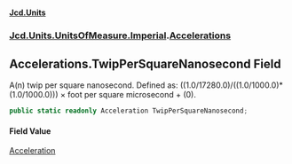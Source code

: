 #### [Jcd.Units](index.md 'index')
### [Jcd.Units.UnitsOfMeasure.Imperial](Jcd.Units.UnitsOfMeasure.Imperial.md 'Jcd.Units.UnitsOfMeasure.Imperial').[Accelerations](Accelerations.md 'Jcd.Units.UnitsOfMeasure.Imperial.Accelerations')

## Accelerations.TwipPerSquareNanosecond Field

A(n) twip per square nanosecond. Defined as: ((1.0/17280.0)/((1.0/1000.0)*(1.0/1000.0))) × foot per square microsecond + (0).

```csharp
public static readonly Acceleration TwipPerSquareNanosecond;
```

#### Field Value
[Acceleration](Acceleration.md 'Jcd.Units.UnitTypes.Acceleration')